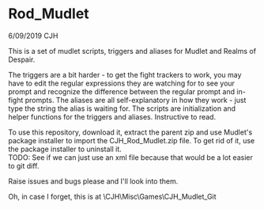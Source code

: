 # Rod_Mudlet
6/09/2019 CJH

This is a set of mudlet scripts, triggers and aliases for Mudlet and Realms of Despair.

The triggers are a bit harder - to get the fight trackers to work, you may have to edit the regular expressions they are watching for to see your prompt and recognize the difference between the regular prompt and in-fight prompts.
The aliases are all self-explanatory in how they work - just type the string the alias is waiting for.
The scripts are initialization and helper functions for the triggers and aliases.  Instructive to read.

To use this repository, download it, extract the parent zip and use Mudlet's package installer to import the CJH_Rod_Mudlet.zip file.  To get rid of it, use the package installer to uninstall it.  
TODO: See if we can just use an xml file because that would be a lot easier to git diff.

Raise issues and bugs please and I'll look into them.

Oh, in case I forget, this is at \CJH\Misc\Games\CJH_Mudlet_Git
